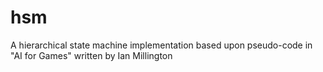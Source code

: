 # hsm
A hierarchical state machine implementation based upon pseudo-code in "AI for Games" written by Ian Millington
